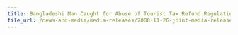 ```yaml
---
title: Bangladeshi Man Caught for Abuse of Tourist Tax Refund Regulation
file_url: /news-and-media/media-releases/2008-11-26-joint-media-release.pdf
---
```

